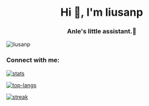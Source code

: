 <h1 align="center">Hi 👋, I'm liusanp</h1>
<h3 align="center">Anle's little assistant.🤖</h3>

<p align="left"> <img src="https://komarev.com/ghpvc/?username=liusanp&label=Profile%20views&color=0e75b6&style=flat" alt="liusanp" /> </p>


### Connect with me:

[![stats](https://github-readme-stats.vercel.app/api?username=liusanp&show_icons=true&locale=en)](https://github-readme-stats.vercel.app/api?username=liusanp&show_icons=true&locale=en)

[![top-langs](https://github-readme-stats.vercel.app/api/top-langs?username=liusanp&show_icons=true&locale=en&layout=compact)](https://github-readme-stats.vercel.app/api/top-langs?username=liusanp&show_icons=true&locale=en&layout=compact)

[![streak](https://github-readme-streak-stats.herokuapp.com/?user=liusanp&)](https://github-readme-streak-stats.herokuapp.com/?user=liusanp&)

